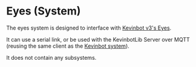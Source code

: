 # Eyes (System)

The eyes system is designed to interface with [Kevinbot v3's Eyes](https://github.com/meowmeowahr/KevinbotV3-Eyes).

It can use a serial link, or be used with the KevinbotLib Server over MQTT (reusing the same client as the [Kevinbot system](kevinbot.md)).

It does not contain any subsystems.